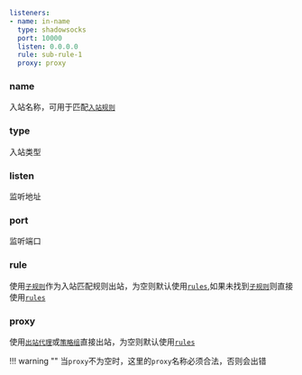 ```{.yaml linenums="1"}
listeners:
- name: in-name
  type: shadowsocks
  port: 10000
  listen: 0.0.0.0
  rule: sub-rule-1
  proxy: proxy
```

### name

入站名称，可用于匹配[`入站规则`](../../rules/index.md#in-name)

### type

入站类型

### listen

监听地址

### port

监听端口

### rule

使用[`子规则`](../../sub-rule.md)作为入站匹配规则出站，为空则默认使用[`rules`](../../rules/index.md),如果未找到[`子规则`](../../sub-rule.md)则直接使用[`rules`](../../rules/index.md)

### proxy

使用[`出站代理`](../../proxies/index.md)或[`策略组`](../../proxy-groups/index.md)直接出站，为空则默认使用[`rules`](../../rules/index.md)

!!! warning ""
    当`proxy`不为空时，这里的`proxy`名称必须合法，否则会出错
